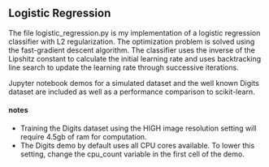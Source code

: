 ## Logistic Regression

The file logistic_regression.py is my implementation of a logistic regression classifier with L2 regularization. The
optimization problem is solved using the fast-gradient descent algorithm.
The classifier uses the inverse of the Lipshitz constant to calculate the initial learning rate and uses backtracking
line search to update the learning rate through successive iterations.

Jupyter notebook demos for a simulated dataset and the well known Digits dataset are included as well as a performance
comparison to scikit-learn.

#### notes
* Training the Digits dataset using the HIGH image resolution setting will require 4.5gb of ram for computation.
* The Digits demo by default uses all CPU cores available. To lower this setting, change the cpu_count variable in the
first cell of the demo.

